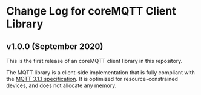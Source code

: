 # Change Log for coreMQTT Client Library

## v1.0.0 (September 2020)

This is the first release of an coreMQTT client library in this repository.

The MQTT library is a client-side implementation that is fully compliant with the [MQTT 3.1.1 specification](http://docs.oasis-open.org/mqtt/mqtt/v3.1.1/os/mqtt-v3.1.1-os.html).   It is optimized for resource-constrained devices, and does not allocate any memory.

